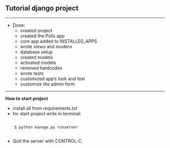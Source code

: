 ##  Tutorial django project

--------
* Done:
  * created project
  * created the Polls app
  * core app added to INSTALLED_APPS
  * wrote views and modern
  * database setup
  * created models
  * activated models
  * removed hardcodes
  * wrote tests
  * customized app’s look and feel
  * customize the admin form

--------
**How to start project**
* install all from requirements.txt
* for start project write in terminal:
```
    
    $ python manage.py runserver
    
```
* Quit the server with CONTROL-C.